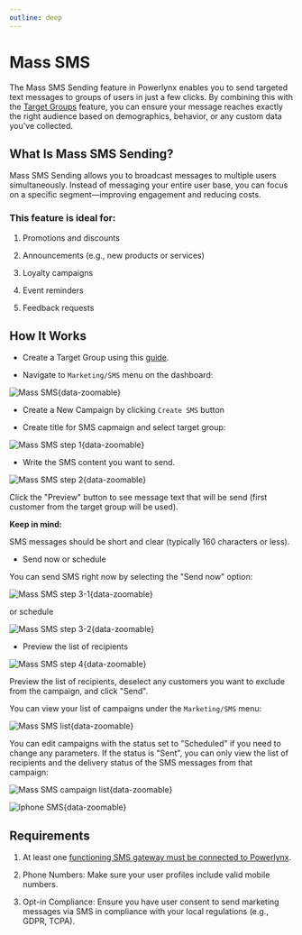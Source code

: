 ```yaml
---
outline: deep
---
```


# Mass SMS

The Mass SMS Sending feature in Powerlynx enables you to send targeted text messages to groups of users in just a few clicks. By combining this with the [Target Groups](https://docs.powerlynx.app/system/target-groups.html) feature, you can ensure your message reaches exactly the right audience based on demographics, behavior, or any custom data you’ve collected.

## What Is Mass SMS Sending?
Mass SMS Sending allows you to broadcast messages to multiple users simultaneously. Instead of messaging your entire user base, you can focus on a specific segment—improving engagement and reducing costs.

### This feature is ideal for:

1. Promotions and discounts

2. Announcements (e.g., new products or services)

3. Loyalty campaigns

4. Event reminders

5. Feedback requests

## How It Works
* Create a Target Group using this [guide](https://docs.powerlynx.app/system/target-groups.html).

* Navigate to `Marketing/SMS` menu on the dashboard:

![Mass SMS](images/mass-sms.png){data-zoomable}

* Create a New Campaign by clicking `Create SMS` button

* Create title for SMS capmaign and select target group:

![Mass SMS step 1](images/mass-sms-step1.png){data-zoomable}

* Write the SMS content you want to send. 

![Mass SMS step 2](images/mass-sms-step2.png){data-zoomable}

Click the "Preview" button to see message text that will be send (first customer from the target group will be used).

**Keep in mind:**

SMS messages should be short and clear (typically 160 characters or less).

* Send now or schedule

You can send SMS right now by selecting the "Send now" option:

![Mass SMS step 3-1](images/mass-sms-step3-1.png){data-zoomable}

or schedule

![Mass SMS step 3-2](images/mass-sms-step3-2.png){data-zoomable}

* Preview the list of recipients

![Mass SMS step 4](images/mass-sms-step4.png){data-zoomable}

Preview the list of recipients, deselect any customers you want to exclude from the campaign, and click "Send".

You can view your list of campaigns under the `Marketing/SMS` menu:

![Mass SMS list](images/mass-sms-list.png){data-zoomable}

You can edit campaigns with the status set to "Scheduled" if you need to change any parameters. If the status is "Sent", you can only view the list of recipients and the delivery status of the SMS messages from that campaign:

![Mass SMS campaign list](images/mass-sms-campaign-smss.png){data-zoomable}

![Iphone SMS](images/iphone-sms.jpeg#mediumsize){data-zoomable}

## Requirements

1. At least one [functioning SMS gateway must be connected to Powerlynx](https://docs.powerlynx.app/system/sms.html).

2. Phone Numbers: Make sure your user profiles include valid mobile numbers.

3. Opt-in Compliance: Ensure you have user consent to send marketing messages via SMS in compliance with your local regulations (e.g., GDPR, TCPA).